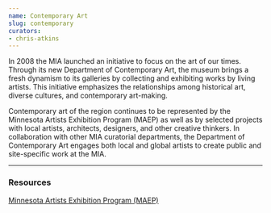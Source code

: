 ```yaml
---
name: Contemporary Art
slug: contemporary
curators:
- chris-atkins
---
```


In 2008 the MIA launched an initiative to focus on the art of our times. Through its new Department of Contemporary Art, the museum brings a fresh dynamism to its galleries by collecting and exhibiting works by living artists. This initiative emphasizes the relationships among historical art, diverse cultures, and contemporary art-making.

Contemporary art of the region continues to be represented by the Minnesota Artists Exhibition Program (MAEP) as well as by selected projects with local artists, architects, designers, and other creative thinkers. In collaboration with other MIA curatorial departments, the Department of Contemporary Art engages both local and global artists to create public and site-specific work at the MIA.

---

### Resources

[Minnesota Artists Exhibition Program (MAEP)](http://new.artsmia.org/exhibitions/maep/)
